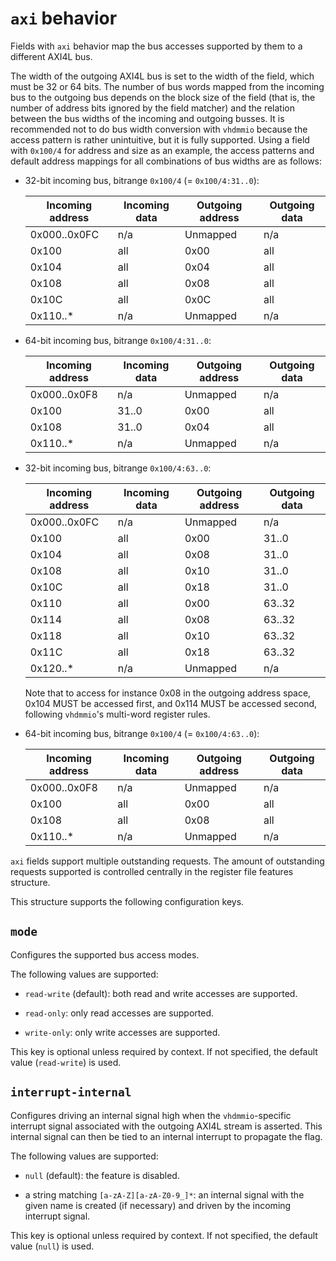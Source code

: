 # `axi` behavior

Fields with `axi` behavior map the bus accesses supported by them to a
different AXI4L bus.

The width of the outgoing AXI4L bus is set to the width of the field, which
must be 32 or 64 bits. The number of bus words mapped from the incoming bus
to the outgoing bus depends on the block size of the field (that is, the
number of address bits ignored by the field matcher) and the relation
between the bus widths of the incoming and outgoing busses. It is
recommended not to do bus width conversion with `vhdmmio` because the
access pattern is rather unintuitive, but it is fully supported. Using a
field with `0x100/4` for address and size as an example, the access
patterns and default address mappings for all combinations of bus widths
are as follows:

 - 32-bit incoming bus, bitrange `0x100/4` (= `0x100/4:31..0`):

   | Incoming address | Incoming data | Outgoing address | Outgoing data |
   |------------------|---------------|------------------|---------------|
   | 0x000..0x0FC     | n/a           | Unmapped         | n/a           |
   | 0x100            | all           | 0x00             | all           |
   | 0x104            | all           | 0x04             | all           |
   | 0x108            | all           | 0x08             | all           |
   | 0x10C            | all           | 0x0C             | all           |
   | 0x110..*         | n/a           | Unmapped         | n/a           |

 - 64-bit incoming bus, bitrange `0x100/4:31..0`:

   | Incoming address | Incoming data | Outgoing address | Outgoing data |
   |------------------|---------------|------------------|---------------|
   | 0x000..0x0F8     | n/a           | Unmapped         | n/a           |
   | 0x100            | 31..0         | 0x00             | all           |
   | 0x108            | 31..0         | 0x04             | all           |
   | 0x110..*         | n/a           | Unmapped         | n/a           |

 - 32-bit incoming bus, bitrange `0x100/4:63..0`:

   | Incoming address | Incoming data | Outgoing address | Outgoing data |
   |------------------|---------------|------------------|---------------|
   | 0x000..0x0FC     | n/a           | Unmapped         | n/a           |
   | 0x100            | all           | 0x00             | 31..0         |
   | 0x104            | all           | 0x08             | 31..0         |
   | 0x108            | all           | 0x10             | 31..0         |
   | 0x10C            | all           | 0x18             | 31..0         |
   | 0x110            | all           | 0x00             | 63..32        |
   | 0x114            | all           | 0x08             | 63..32        |
   | 0x118            | all           | 0x10             | 63..32        |
   | 0x11C            | all           | 0x18             | 63..32        |
   | 0x120..*         | n/a           | Unmapped         | n/a           |

   Note that to access for instance 0x08 in the outgoing address space,
   0x104 MUST be accessed first, and 0x114 MUST be accessed second,
   following `vhdmmio`'s multi-word register rules.

 - 64-bit incoming bus, bitrange `0x100/4` (= `0x100/4:63..0`):

   | Incoming address | Incoming data | Outgoing address | Outgoing data |
   |------------------|---------------|------------------|---------------|
   | 0x000..0x0F8     | n/a           | Unmapped         | n/a           |
   | 0x100            | all           | 0x00             | all           |
   | 0x108            | all           | 0x08             | all           |
   | 0x110..*         | n/a           | Unmapped         | n/a           |

`axi` fields support multiple outstanding requests. The amount of
outstanding requests supported is controlled centrally in the register file
features structure.

This structure supports the following configuration keys.

## `mode`

Configures the supported bus access modes.

The following values are supported:

 - `read-write` (default): both read and write accesses are supported.

 - `read-only`: only read accesses are supported.

 - `write-only`: only write accesses are supported.

This key is optional unless required by context. If not specified, the default value (`read-write`) is used.

## `interrupt-internal`

Configures driving an internal signal high when the
`vhdmmio`-specific interrupt signal associated with the outgoing AXI4L
stream is asserted. This internal signal can then be tied to an
internal interrupt to propagate the flag.

The following values are supported:

 - `null` (default): the feature is disabled.

 - a string matching `[a-zA-Z][a-zA-Z0-9_]*`: an internal signal with the given name is created (if necessary) and driven by the incoming interrupt signal.

This key is optional unless required by context. If not specified, the default value (`null`) is used.